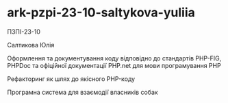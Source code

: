 # ark-pzpi-23-10-saltykova-yuliia

ПЗПІ-23-10

Салтикова Юлія

Оформлення та документування коду відповідно до стандартів PHP-FIG, PHPDoc та офіційної документації PHP.net для мови програмування PHP

Рефакторинг як шлях до якісного PHP-коду

Програмна система для взаємодії власників собак
